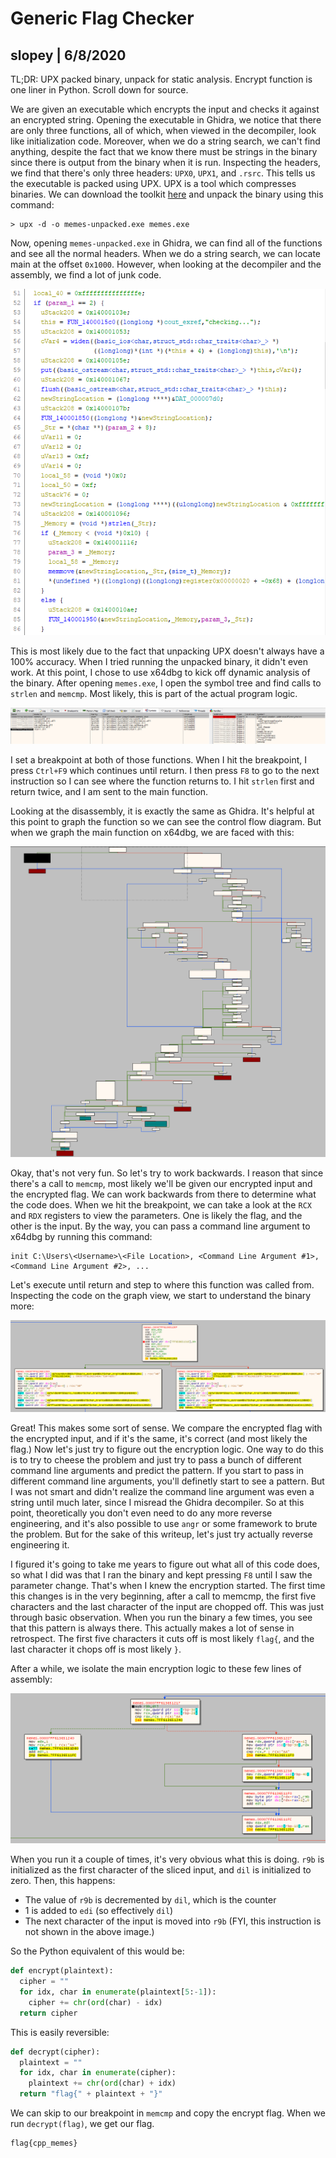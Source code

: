 # Generic Flag Checker
## slopey | 6/8/2020

TL;DR: UPX packed binary, unpack for static analysis. Encrypt function is one liner in Python. Scroll down for source.

We are given an executable which encrypts the input and checks it against an encrypted string. Opening the executable in Ghidra, we notice that there are only three functions, all of which, when viewed in the decompiler, look like initialization code. Moreover, when we do a string search, we can't find anything, despite the fact that we know there must be strings in the binary since there is output from the binary when it is run. Inspecting the headers, we find that there's only three headers: `UPX0`, `UPX1`, and `.rsrc`. This tells us the executable is packed using UPX. UPX is a tool which compresses binaries. We can download the toolkit [here](https://github.com/upx/upx/releases/tag/v3.96) and unpack the binary using this command:
```
> upx -d -o memes-unpacked.exe memes.exe
```
Now, opening `memes-unpacked.exe` in Ghidra, we can find all of the functions and see all the normal headers. When we do a string search, we can locate main at the offset `0x1000`. However, when looking at the decompiler and the assembly, we find a lot of junk code.

![Ghidra Decompiler](ghidra2.PNG)

This is most likely due to the fact that unpacking UPX doesn't always have a 100% accuracy. When I tried running the unpacked binary, it didn't even work. At this point, I chose to use x64dbg to kick off dynamic analysis of the binary. After opening `memes.exe`, I open the symbol tree and find calls to `strlen` and `memcmp`. Most likely, this is part of the actual program logic.

![x64dbg symbol tree](x64dbg1.PNG)

I set a breakpoint at both of those functions. When I hit the breakpoint, I press `Ctrl+F9` which continues until return. I then press `F8` to go to the next instruction so I can see where the function returns to. I hit `strlen` first and return twice, and I am sent to the main function.

Looking at the disassembly, it is exactly the same as Ghidra. It's helpful at this point to graph the function so we can see the control flow diagram. But when we graph the main function on x64dbg, we are faced with this:

![x64dbg graph view](x64dbg2.PNG)

Okay, that's not very fun. So let's try to work backwards. I reason that since there's a call to `memcmp`, most likely we'll be given our encrypted input and the encrypted flag. We can work backwards from there to determine what the code does. When we hit the breakpoint, we can take a look at the `RCX` and `RDX` registers to view the parameters. One is likely the flag, and the other is the input. By the way, you can pass a command line argument to x64dbg by running this command:

```
init C:\Users\<Username>\<File Location>, <Command Line Argument #1>, <Command Line Argument #2>, ...
```
Let's execute until return and step to where this function was called from. Inspecting the code on the graph view, we start to understand the binary more:

![x64dbg graph view 2](x64dbg3.PNG)

Great! This makes some sort of sense. We compare the encrypted flag with the encrypted input, and if it's the same, it's correct (and most likely the flag.) Now let's just try to figure out the encryption logic. One way to do this is to try to cheese the problem and just try to pass a bunch of different command line arguments and predict the pattern. If you start to pass in different command line arguments, you'll definetly start to see a pattern. But I was not smart and didn't realize the command line argument was even a string until much later, since I misread the Ghidra decompiler. So at this point, theoretically you don't even need to do any more reverse engineering, and it's also possible to use `angr` or some framework to brute the problem. But for the sake of this writeup, let's just try actually reverse engineering it.

I figured it's going to take me years to figure out what all of this code does, so what I did was that I ran the binary and kept pressing `F8` until I saw the parameter change. That's when I knew the encryption started. The first time this changes is in the very beginning, after a call to memcmp, the first five characters and the last character of the input are chopped off. This was just through basic observation. When you run the binary a few times, you see that this pattern is always there. This actually makes a lot of sense in retrospect. The first five characters it cuts off is most likely `flag{`, and the last character it chops off is most likely `}`. 

After a while, we isolate the main encryption logic to these few lines of assembly:

![x64dbg graph view 3](x64dbg4.PNG)

When you run it a couple of times, it's very obvious what this is doing. `r9b` is initialized as the first character of the sliced input, and `dil` is initialized to zero. Then, this happens:
- The value of `r9b` is decremented by `dil`, which is the counter
- 1 is added to `edi` (so effectively `dil`)
- The next character of the input is moved into `r9b` (FYI, this instruction is not shown in the above image.)

So the Python equivalent of this would be:
```python
def encrypt(plaintext):
  cipher = ""
  for idx, char in enumerate(plaintext[5:-1]):
    cipher += chr(ord(char) - idx)
  return cipher
```
This is easily reversible:
```python
def decrypt(cipher):
  plaintext = ""
  for idx, char in enumerate(cipher):
    plaintext += chr(ord(char) + idx)
  return "flag{" + plaintext + "}"
```
We can skip to our breakpoint in `memcmp` and copy the encrypt flag. When we run `decrypt(flag)`, we get our flag.
```
flag{cpp_memes}
```
